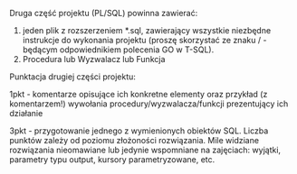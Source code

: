 Druga część projektu (PL/SQL) powinna zawierać:

1. jeden plik z rozszerzeniem *.sql, zawierający wszystkie niezbędne instrukcje do wykonania projektu (proszę skorzystać ze znaku / - będącym odpowiednikiem polecenia GO w T-SQL).
2. Procedura lub Wyzwalacz lub Funkcja

Punktacja drugiej części projektu:

1pkt - komentarze opisujące ich konkretne elementy oraz przykład (z komentarzem!) wywołania procedury/wyzwalacza/funkcji prezentujący ich działanie

3pkt - przygotowanie jednego z wymienionych obiektów SQL. Liczba punktów zależy od poziomu złożoności rozwiązania. Mile widziane rozwiązania nieomawiane lub jedynie wspomniane na zajęciach: wyjątki, parametry typu output, kursory parametryzowane, etc.
